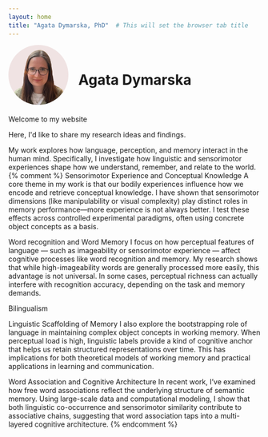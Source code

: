 ```yaml
---
layout: home
title: "Agata Dymarska, PhD"  # This will set the browser tab title
---
```


<div style="display: flex; align-items: center; gap: 20px; margin-bottom: 20px;">
  <img src="/assets/css/photo_Agata.png" alt="Agata Dymarska" style="width: 120px; height: 120px; border-radius: 50%; object-fit: cover; border: 3px solid #yourcolor;">
  <div>
    <h1>Agata Dymarska</h1>
    <!-- Your existing intro text here -->
  </div>
</div>

Welcome to my website

Here, I'd like to share my research ideas and findings.

My work explores how language, perception, and memory interact in the human mind. Specifically, I investigate how linguistic and sensorimotor experiences shape how we understand, remember, and relate to the world.
{% comment %}
Sensorimotor Experience and Conceptual Knowledge
A core theme in my work is that our bodily experiences influence how we encode and retrieve conceptual knowledge. I have shown that sensorimotor dimensions (like manipulability or visual complexity) play distinct roles in memory performance—more experience is not always better. I test these effects across controlled experimental paradigms, often using concrete object concepts as a basis.

Word recognition and Word Memory
I focus on how perceptual features of language — such as imageability or sensorimotor experience — affect cognitive processes like word recognition and memory. My research shows that while high-imageability words are generally processed more easily, this advantage is not universal. In some cases, perceptual richness can actually interfere with recognition accuracy, depending on the task and memory demands.

Bilingualism

Linguistic Scaffolding of Memory
I also explore the bootstrapping role of language in maintaining complex object concepts in working memory. When perceptual load is high, linguistic labels provide a kind of cognitive anchor that helps us retain structured representations over time. This has implications for both theoretical models of working memory and practical applications in learning and communication.

Word Association and Cognitive Architecture
In recent work, I’ve examined how free word associations reflect the underlying structure of semantic memory. Using large-scale data and computational modeling, I show that both linguistic co-occurrence and sensorimotor similarity contribute to associative chains, suggesting that word association taps into a multi-layered cognitive architecture.
{% endcomment %}
